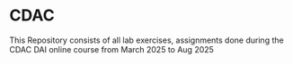 # CDAC
This Repository consists of all lab exercises, assignments done during the CDAC DAI online course from March 2025 to Aug 2025 
